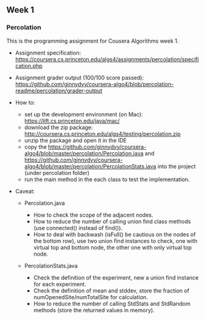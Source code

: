 ## Week 1 ##
### Percolation ###

This is the programming assignment for Cousera Algorithms week 1.

- Assignment specification: https://coursera.cs.princeton.edu/algs4/assignments/percolation/specification.php
- Assignment grader output (100/100 score passed): https://github.com/ginnydyy/coursera-algo4/blob/percolation-readme/percolation/grader-output

- How to:
  - set up the development environment (on Mac): https://lift.cs.princeton.edu/java/mac/
  - download the zip package: http://coursera.cs.princeton.edu/algs4/testing/percolation.zip
  - unzip the package and open it in the IDE
  - copy the https://github.com/ginnydyy/coursera-algo4/blob/master/percolation/Percolation.java and https://github.com/ginnydyy/coursera-algo4/blob/master/percolation/PercolationStats.java into the project (under percolation folder)
  - run the main method in the each class to test the implementation.

- Caveat:
  - Percolation.java
    - How to check the scope of the adjacent nodes.
    - How to reduce the number of calling union find class methods (use connected() instead of find()).
    - How to deal with backwash (isFull() be cautious on the nodes of the bottom row), use two union find instances to check, one with virtual top and bottom node, the other one with only virtual top node.

  - PercolationStats.java
    - Check the definition of the experiment, new a union find instance for each experiment.
    - Check the definition of mean and stddev, store the fraction of numOpenedSite/numTotalSite for calculation.
    - How to reduce the number of calling StdStats and StdRandom methods (store the returned values in memory).
